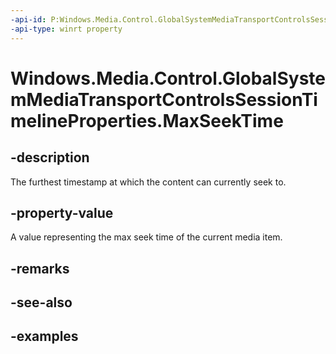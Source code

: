 ```yaml
---
-api-id: P:Windows.Media.Control.GlobalSystemMediaTransportControlsSessionTimelineProperties.MaxSeekTime
-api-type: winrt property
---
```


<!-- Property syntax.
public TimeSpan MaxSeekTime { get; }
-->

# Windows.Media.Control.GlobalSystemMediaTransportControlsSessionTimelineProperties.MaxSeekTime

## -description
The furthest timestamp at which the content can currently seek to.

## -property-value
A value representing the max seek time of the current media item.

## -remarks

## -see-also

## -examples

